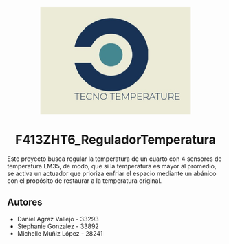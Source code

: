 <p align="center">
  <img src="img/TechnoTemperatureLogo.jpeg" alt="Logo" width="350" height="250"/>
  <h1 align="center">F413ZHT6_ReguladorTemperatura</h1>
</p>

Este proyecto busca regular la temperatura de un cuarto con 4 sensores de temperatura LM35, de modo, que si la temperatura es mayor al promedio, se activa un actuador
que prioriza enfriar el espacio mediante un abánico con el propósito de restaurar a la temperatura original.

## Autores
- Daniel Agraz Vallejo - 33293 
- Stephanie Gonzalez - 33892
- Michelle Muñiz López - 28241 

